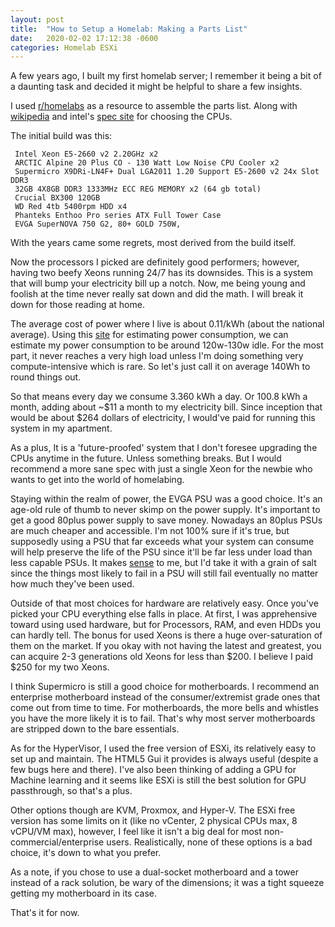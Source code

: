 ```yaml
---
layout: post
title:  "How to Setup a Homelab: Making a Parts List"
date:   2020-02-02 17:12:38 -0600
categories: Homelab ESXi
---
```


A few years ago, I built my first homelab server; I remember it being a bit of a daunting task and decided it might be helpful to share a few insights.

I used [r/homelabs](https://www.reddit.com/r/homelabs/) as a resource to assemble the parts list. Along with [wikipedia](https://en.wikipedia.org/wiki/List_of_Intel_Xeon_microprocessors) and intel's [spec site](https://ark.intel.com/content/www/us/en/ark.html#@PanelLabel595) for choosing the CPUs.

The initial build was this: 

```
 Intel Xeon E5-2660 v2 2.20GHz x2
 ARCTIC Alpine 20 Plus CO - 130 Watt Low Noise CPU Cooler x2
 Supermicro X9DRi-LN4F+ Dual LGA2011 1.20 Support E5-2600 v2 24x Slot DDR3 
 32GB 4X8GB DDR3 1333MHz ECC REG MEMORY x2 (64 gb total)
 Crucial BX300 120GB 
 WD Red 4tb 5400rpm HDD x4
 Phanteks Enthoo Pro series ATX Full Tower Case
 EVGA SuperNOVA 750 G2, 80+ GOLD 750W,
```

With the years came some regrets, most derived from the build itself.

Now the processors I picked are definitely good performers; however, having two beefy Xeons running 24/7 has its downsides. This is a system that will bump your electricity bill up a notch. Now, me being young and foolish at the time never really sat down and did the math. I will break it down for those reading at home. 

The average cost of power where I live is about 0.11/kWh (about the national average). Using this [site](https://forums.servethehome.com/index.php?threads/xeon-26xx-v2-power-draw.22720/) for estimating power consumption, we can estimate my power consumption to be around 120w-130w idle. For the most part, it never reaches a very high load unless I'm doing something very compute-intensive which is rare. So let's just call it on average 140Wh to round things out. 

So that means every day we consume 3.360 kWh a day. Or 100.8 kWh a month, adding about \~$11 a month to my electricity bill. Since inception that would be about $264 dollars of electricity, I would've paid for running this system in my apartment.

As a plus, It is a 'future-proofed' system that I don't foresee upgrading the CPUs anytime in the future. Unless something breaks. But I would recommend a more sane spec with just a single Xeon for the newbie who wants to get into the world of homelabing. 

Staying within the realm of power, the EVGA PSU was a good choice. It's an age-old rule of thumb to never skimp on the power supply. It's important to get a good 80plus power supply to save money. Nowadays an 80plus PSUs are much cheaper and accessible. I'm not 100% sure if it's true, but supposedly using a PSU that far exceeds what your system can consume will help preserve the life of the PSU since it'll be far less under load than less capable PSUs. It makes [sense](https://www.ee.co.za/article/thermal-stress-capacitors-failure-prevention.html) to me, but I'd take it with a grain of salt since the things most likely to fail in a PSU will still fail eventually no matter how much they've been used. 

Outside of that most choices for hardware are relatively easy. Once you've picked your CPU everything else falls in place. At first, I was apprehensive toward using used hardware, but for Processors, RAM, and even HDDs you can hardly tell. The bonus for used Xeons is there a huge over-saturation of them on the market. If you okay with not having the latest and greatest, you can acquire 2-3 generations old Xeons for less than $200. I believe I paid $250 for my two Xeons.

I think Supermicro is still a good choice for motherboards. I recommend an enterprise motherboard instead of the consumer/extremist grade ones that come out from time to time. For motherboards, the more bells and whistles you have the more likely it is to fail. That's why most server motherboards are stripped down to the bare essentials. 

As for the HyperVisor, I used the free version of ESXi, its relatively easy to set up and maintain. The HTML5 Gui it provides is always useful (despite a few bugs here and there). I've also been thinking of adding a GPU for Machine learning and it seems like ESXi is still the best solution for GPU passthrough, so that's a plus.

Other options though are KVM, Proxmox, and Hyper-V. The ESXi free version has some limits on it (like no vCenter, 2 physical CPUs max, 8 vCPU/VM max), however, I feel like it isn't a big deal for most non-commercial/enterprise users. Realistically, none of these options is a bad choice, it's down to what you prefer.

As a note, if you chose to use a dual-socket motherboard and a tower instead of a rack solution, be wary of the dimensions; it was a tight squeeze getting my motherboard in its case.

That's it for now.